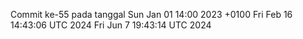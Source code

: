 Commit ke-55 pada tanggal Sun Jan 01 14:00 2023 +0100
Fri Feb 16 14:43:06 UTC 2024
Fri Jun  7 19:43:14 UTC 2024
